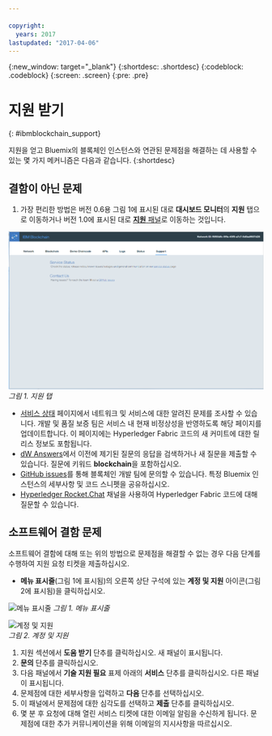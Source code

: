 ```yaml
---

copyright:
  years: 2017
lastupdated: "2017-04-06"
---
```


{:new_window: target="_blank"}
{:shortdesc: .shortdesc}
{:codeblock: .codeblock}
{:screen: .screen}
{:pre: .pre}


# 지원 받기
{: #ibmblockchain_support}


지원을 얻고 Bluemix의 블록체인 인스턴스와 연관된 문제점을 해결하는 데 사용할 수 있는 몇 가지 메커니즘은 다음과 같습니다.
{:shortdesc}

## 결함이 아닌 문제

1. 가장 편리한 방법은 버전 0.6용 그림 1에 표시된 대로 **대시보드 모니터**의
**지원** 탭으로 이동하거나 버전 1.0에 표시된 대로 [**지원**
패널](dashboard_support.html)로 이동하는 것입니다. 

![](images/IBC_BMX_Monitor_Support.png "지원 탭")
*그림 1. 지원 탭*

* [서비스 상태](https://bluemix-service-status.blockchain.ibm.com) 페이지에서 네트워크 및 서비스에 대한 알려진 문제를 조사할 수 있습니다. 개발 및 품질 보증 팀은 서비스 내 현재 비정상성을 반영하도록 해당 페이지를 업데이트합니다. 이 페이지에는 Hyperledger Fabric 코드의 새 커미트에 대한 릴리스 정보도 포함됩니다.
* [dW Answers](https://developer.ibm.com/answers/smartspace/blockchain/)에서 이전에 제기된 질문의 응답을 검색하거나 새 질문을 제출할 수 있습니다. 질문에 키워드 **blockchain**을 포함하십시오.
* [GitHub issues](https://github.com/IBM-Blockchain/ibm-blockchain-issues/issues)를 통해 블록체인 개발 팀에 문의할 수 있습니다. 특정 Bluemix 인스턴스의 세부사항 및 코드 스니펫을 공유하십시오.  
* [Hyperledger Rocket.Chat](https://chat.hyperledger.org/channel/general) 채널을 사용하여
Hyperledger Fabric 코드에 대해 질문할 수 있습니다.   


## 소프트웨어 결함 문제

소프트웨어 결함에 대해 또는 위의 방법으로 문제점을 해결할 수 없는 경우 다음 단계를 수행하여 지원 요청 티켓을 제출하십시오.

* **메뉴 표시줄**(그림 1에 표시됨)의 오른쪽 상단 구석에 있는 **계정 및 지원** 아이콘(그림 2에 표시됨)을 클릭하십시오.

![](images/menubar.PNG "메뉴 표시줄")
*그림 1. 메뉴 표시줄*

![](images/avatar.PNG "계정 및 지원")  
*그림 2. 계정 및 지원*

1. 지원 섹션에서 **도움 받기** 단추를 클릭하십시오. 새 패널이 표시됩니다.
1. **문의** 단추를 클릭하십시오.
1. 다음 패널에서 **기술 지원 필요** 표제 아래의 **서비스** 단추를 클릭하십시오. 다른 패널이 표시됩니다.
1. 문제점에 대한 세부사항을 입력하고 **다음** 단추를 선택하십시오.  
1. 이 패널에서 문제점에 대한 심각도를 선택하고 **제출** 단추를 클릭하십시오.
1. 몇 분 후 요청에 대해 열린 서비스 티켓에 대한 이메일 알림을 수신하게 됩니다. 문제점에 대한 추가 커뮤니케이션을 위해 이메일의 지시사항을 따르십시오.
